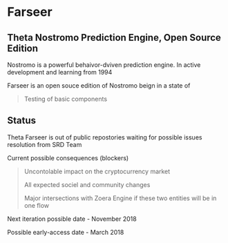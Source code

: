 # Farseer

## Theta Nostromo Prediction Engine, Open Source Edition


Nostromo is a powerful behaivor-dviven prediction engine. In active development and learning from 1994

Farseer is an open souce edition of Nostromo beign in a state of

> Testing of basic components

## Status


Theta Farseer is out of public repostories waiting for possible issues resolution from SRD Team

Current possible consequences (blockers)

> Uncontolable impact on the cryptocurrency market
>
> All expected sociel and community changes
>
> Major intersections with Zoera Engine if these two entities will be in one flow

Next iteration possible date - November 2018

Possible early-access date - March 2018
